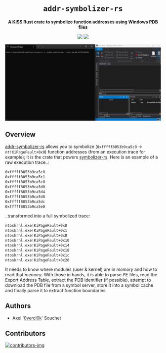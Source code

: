 <div align='center'>
  <h1><code>addr-symbolizer-rs</code></h1>
  <p>
    <strong>A <a href="https://en.wikipedia.org/wiki/KISS_principle">KISS</a> Rust crate to symbolize function addresses using Windows <a href="https://en.wikipedia.org/wiki/Program_database">PDB</a> files</strong>
  </p>
  <p>
    <a href="https://crates.io/crates/addr-symbolizer"><img src="https://img.shields.io/crates/v/addr-symbolizer.svg" /></a>
    <img src='https://github.com/0vercl0k/addr-symbolizer-rs/workflows/Builds/badge.svg'/>
  </p>
  <p>
    <img src='https://github.com/0vercl0k/addr-symbolizer-rs/raw/main/pics/addr-symbolizer-rs.webp'/>
  </p>
</div>

## Overview

[addr-symbolizer-rs](https://github.com/0vercl0k/addr-symbolizer-rs) allows you to symbolize (`0xfffff8053b9ca5c0` -> `nt!KiPageFault+0x0`) function addresses (from an execution trace for example); it is the crate that powers [symbolizer-rs](https://github.com/0vercl0k/symbolizer-rs). Here is an example of a raw execution trace..:

```text
0xfffff8053b9ca5c0
0xfffff8053b9ca5c1
0xfffff8053b9ca5c8
0xfffff8053b9ca5d0
0xfffff8053b9ca5d4
0xfffff8053b9ca5d8
0xfffff8053b9ca5dc
0xfffff8053b9ca5e0
```

..transformed into a full symbolized trace:

```text
ntoskrnl.exe!KiPageFault+0x0
ntoskrnl.exe!KiPageFault+0x1
ntoskrnl.exe!KiPageFault+0x8
ntoskrnl.exe!KiPageFault+0x10
ntoskrnl.exe!KiPageFault+0x14
ntoskrnl.exe!KiPageFault+0x18
ntoskrnl.exe!KiPageFault+0x1c
ntoskrnl.exe!KiPageFault+0x20
```

It needs to know where modules (user & kernel) are in *memory* and how to read that *memory*. With those in hands, it is able to parse PE files, read the Export Address Table, extract the PDB identifier (if possible), attempt to download the PDB file from a symbol server, store it into a symbol cache and finally parse it to extract function boundaries.

## Authors

* Axel '[0vercl0k](https://twitter.com/0vercl0k)' Souchet

## Contributors

[ ![contributors-img](https://contrib.rocks/image?repo=0vercl0k/addr-symbolizer-rs) ](https://github.com/0vercl0k/addr-symbolizer-rs/graphs/contributors)
